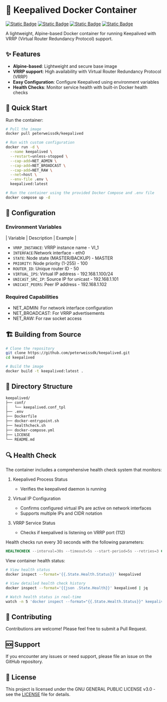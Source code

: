 # 💾 Keepalived Docker Container

[![Static Badge](https://img.shields.io/badge/Docker-Container-white?style=flat&logo=docker&logoColor=white&logoSize=auto&labelColor=black)](https://docker.com/)
[![Static Badge](https://img.shields.io/badge/Alpine-V3.21-white?style=flat&logo=alpinelinux&logoColor=white&logoSize=auto&labelColor=black)](https://www.alpinelinux.org/)
[![Static Badge](https://img.shields.io/badge/KeepAliveD-V2.3.2-white?style=flat&logoColor=white&labelColor=black)](https://keepalived.org/)
[![Static Badge](https://img.shields.io/badge/GPL-V3-white?style=flat&logo=gnu&logoColor=white&logoSize=auto&labelColor=black)](https://www.gnu.org/licenses/gpl-3.0.en.html/)

A lightweight, Alpine-based Docker container for running Keepalived with VRRP (Virtual Router Redundancy Protocol) support.

## ✨ Features

- **Alpine-based**: Lightweight and secure base image
- **VRRP support**: High availability with Virtual Router Redundancy Protocol (VRRP)
- **Easy Configuration**: Configure Keepalived using environment variables
- **Health Checks**: Monitor service health with built-in Docker health checks

## 🚀 Quick Start

Run the container:
```bash
# Pull the image
docker pull peterweissdk/keepalived

# Run with custom configuration
docker run -d \
  --name keepalived \
  --restart=unless-stopped \
  --cap-add=NET_ADMIN \
  --cap-add=NET_BROADCAST \
  --cap-add=NET_RAW \
  --net=host \
  --env-file .env \
  keepalived:latest

# Run the container using the provided Docker Compose and .env file
docker compose up -d
```

## 🔧 Configuration

### Environment Variables

| Variable | Description | Example |

- `VRRP_INSTANCE`: VRRP instance name - VI_1
- `INTERFACE`:Network interface - eth0
- `STATE`: Node state (MASTER/BACKUP) - MASTER
- `PRIORITY`: Node priority (1-255) - 100
- `ROUTER_ID`: Unique router ID - 50
- `VIRTUAL_IPS`: Virtual IP address - 192.168.1.100/24
- `UNICAST_SRC_IP`: Source IP for unicast - 192.168.1.101
- `UNICAST_PEERS`: Peer IP address - 192.168.1.102

### Required Capabilities

- NET_ADMIN: For network interface configuration
- NET_BROADCAST: For VRRP advertisements
- NET_RAW: For raw socket access

## 🏗️ Building from Source

```bash
# Clone the repository
git clone https://github.com/peterweissdk/keepalived.git
cd keepalived

# Build the image
docker build -t keepalived:latest .
```

## 📝 Directory Structure

```bash
keepalived/
├── conf/
│   └── keepalived.conf_tpl
├── .env
├── Dockerfile
├── docker-entrypoint.sh
├── healthcheck.sh
├── docker-compose.yml
├── LICENSE
└── README.md
```

## 🔍 Health Check

The container includes a comprehensive health check system that monitors:

1. Keepalived Process Status
   - Verifies the keepalived daemon is running

2. Virtual IP Configuration
   - Confirms configured virtual IPs are active on network interfaces
   - Supports multiple IPs and CIDR notation

3. VRRP Service Status
   - Checks if keepalived is listening on VRRP port (112)

Health checks run every 30 seconds with the following parameters:
```dockerfile
HEALTHCHECK --interval=30s --timeout=5s --start-period=5s --retries=3 CMD ["/healthcheck.sh"]
```

View container health status:
```bash
# View health status
docker inspect --format='{{.State.Health.Status}}' keepalived

# View detailed health check history
docker inspect --format='{{json .State.Health}}' keepalived | jq

# Watch health status in real-time
watch -n 5 'docker inspect --format="{{.State.Health.Status}}" keepalived'
```

## 🤝 Contributing

Contributions are welcome! Please feel free to submit a Pull Request.

## 🆘 Support

If you encounter any issues or need support, please file an issue on the GitHub repository.

## 📄 License

This project is licensed under the GNU GENERAL PUBLIC LICENSE v3.0 - see the [LICENSE](LICENSE) file for details.